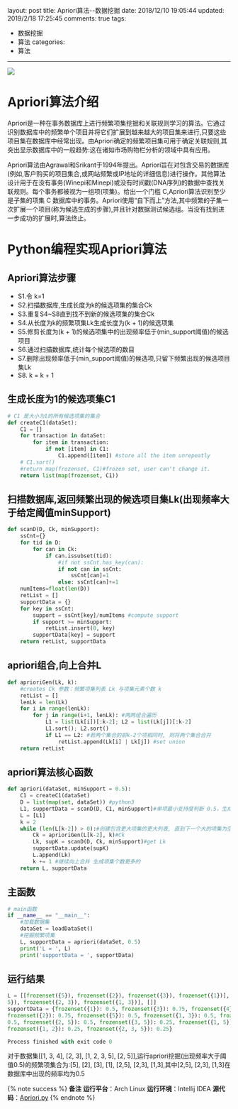 layout: post
title: Apriori算法--数据挖掘
date: 2018/12/10 19:05:44
updated: 2019/2/18 17:25:45
comments: true
tags:
- 数据挖掘
- 算法
categories:
- 算法

---
<img src="https://eisenhao.coding.net/p/eisenhao/d/eisenhao/git/raw/master/uploads/DataMining_Apriori.png" class="full-image" />

# Apriori算法介绍
Apriori是一种在事务数据库上进行频繁项集挖掘和关联规则学习的算法。它通过识别数据库中的频繁单个项目并将它们扩展到越来越大的项目集来进行,只要这些项目集在数据库中经常出现。由Apriori确定的频繁项目集可用于确定关联规则,其突出显示数据库中的一般趋势:这在诸如市场购物栏分析的领域中具有应用。

<!-- more -->

Apriori算法由Agrawal和Srikant于1994年提出。Apriori旨在对包含交易的数据库(例如,客户购买的项目集合,或网站频繁或IP地址的详细信息)进行操作。其他算法设计用于在没有事务(Winepi和Minepi)或没有时间戳(DNA序列)的数据中查找关联规则。每个事务都被视为一组项(项集)。给出一个门槛 C,Apriori算法识别至少是子集的项集 C 数据库中的事务。Apriori使用“自下而上”方法,其中频繁的子集一次扩展一个项目(称为候选生成的步骤),并且针对数据测试候选组。当没有找到进一步成功的扩展时,算法终止。

# Python编程实现Apriori算法
## Apriori算法步骤
* S1.令 k=1
* S2.扫描数据库,生成长度为k的候选项集的集合Ck
* S3.重复S4~S8直到找不到新的候选项集的集合Ck
* S4.从长度为k的频繁项集Lk生成长度为(k + 1)的候选项集
* S5.修剪长度为(k + 1)的候选项集中的出现频率低于(min_support阈值)的候选项目
* S6.通过扫描数据库,统计每个候选项的数目
* S7.删除出现频率低于(min_support阈值)的候选项,只留下频繁出现的候选项目集Lk
* S8. k = k + 1

## 生成长度为1的候选项集C1
```python
# C1 是大小为1的所有候选项集的集合
def createC1(dataSet):
    C1 = []
    for transaction in dataSet:
        for item in transaction:
            if not [item] in C1:
                C1.append([item]) #store all the item unrepeatly
    # C1.sort()
    #return map(frozenset, C1)#frozen set, user can't change it.
    return list(map(frozenset, C1))
```

## 扫描数据库,返回频繁出现的候选项目集Lk(出现频率大于给定阈值minSupport)
```python
def scanD(D, Ck, minSupport):
    ssCnt={}
    for tid in D:
        for can in Ck:
            if can.issubset(tid):
                #if not ssCnt.has_key(can):
                if not can in ssCnt:
                    ssCnt[can]=1
                else: ssCnt[can]+=1
    numItems=float(len(D))
    retList = []
    supportData = {}
    for key in ssCnt:
        support = ssCnt[key]/numItems #compute support
        if support >= minSupport:
            retList.insert(0, key)
        supportData[key] = support
    return retList, supportData
```

## apriori组合,向上合并L
```python
def aprioriGen(Lk, k):
    #creates Ck 参数：频繁项集列表 Lk 与项集元素个数 k
    retList = []
    lenLk = len(Lk)
    for i in range(lenLk):
        for j in range(i+1, lenLk): #两两组合遍历
            L1 = list(Lk[i])[:k-2]; L2 = list(Lk[j])[:k-2]
            L1.sort(); L2.sort()
            if L1 == L2: #若两个集合的前k-2个项相同时, 则将两个集合合并
                retList.append(Lk[i] | Lk[j]) #set union
    return retList
```

## apriori算法核心函数
```python
def apriori(dataSet, minSupport = 0.5):
    C1 = createC1(dataSet)
    D = list(map(set, dataSet)) #python3
    L1, supportData = scanD(D, C1, minSupport)#单项最小支持度判断 0.5，生成L1
    L = [L1]
    k = 2
    while (len(L[k-2]) > 0):#创建包含更大项集的更大列表, 直到下一个大的项集为空
        Ck = aprioriGen(L[k-2], k)#Ck
        Lk, supK = scanD(D, Ck, minSupport)#get Lk
        supportData.update(supK)
        L.append(Lk)
        k += 1 #继续向上合并 生成项集个数更多的
    return L, supportData
```

## 主函数
```python
# main函数
if __name__ == "__main__":
    #加载数据集
    dataSet = loadDataSet()
    #挖掘频繁项集
    L, supportData = apriori(dataSet, 0.5)
    print('L = ', L)
    print('supportData = ', supportData)
```

## 运行结果
```python
L = [[frozenset({5}), frozenset({2}), frozenset({3}), frozenset({1})], [frozenset({2,
5}), frozenset({2, 3}), frozenset({1, 3})], []]
supportData = {frozenset({1}): 0.5, frozenset({3}): 0.75, frozenset({4}): 0.25,
frozenset({2}): 0.75, frozenset({5}): 0.5, frozenset({1, 3}): 0.5, frozenset({2, 3}):
0.5, frozenset({2, 5}): 0.5, frozenset({3, 5}): 0.25, frozenset({1, 5}): 0.25,
frozenset({1, 2}): 0.25, frozenset({2, 3, 5}): 0.25}

Process finished with exit code 0
```
对于数据集[[1, 3, 4], [2, 3], [1, 2, 3, 5], [2, 5]],运行apriori挖掘(出现频率大于阈值0.5)的频繁项集合为:[5], [2],
[3], [1], [2,5], [2,3], [1,3],其中[2,5], [2,3], [1,3]在数据库中出现的频率均为0.5

{% note success %}
**备注**
**运行平台**：Arch Linux
**运行环境**：Intellij IDEA
**源代码**：[Apriori.py](https://eisenhao.coding.net/p/eisenhao/d/eisenhao/git/raw/master/uploads/Apriori.py)
{% endnote %}
